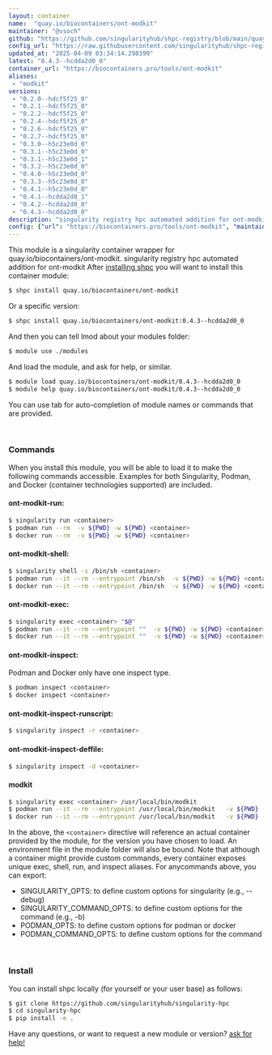 ```yaml
---
layout: container
name:  "quay.io/biocontainers/ont-modkit"
maintainer: "@vsoch"
github: "https://github.com/singularityhub/shpc-registry/blob/main/quay.io/biocontainers/ont-modkit/container.yaml"
config_url: "https://raw.githubusercontent.com/singularityhub/shpc-registry/main/quay.io/biocontainers/ont-modkit/container.yaml"
updated_at: "2025-04-09 03:34:14.298399"
latest: "0.4.3--hcdda2d0_0"
container_url: "https://biocontainers.pro/tools/ont-modkit"
aliases:
 - "modkit"
versions:
 - "0.2.0--hdcf5f25_0"
 - "0.2.1--hdcf5f25_0"
 - "0.2.2--hdcf5f25_0"
 - "0.2.4--hdcf5f25_0"
 - "0.2.6--hdcf5f25_0"
 - "0.2.7--hdcf5f25_0"
 - "0.3.0--h5c23e0d_0"
 - "0.3.1--h5c23e0d_0"
 - "0.3.1--h5c23e0d_1"
 - "0.3.2--h5c23e0d_0"
 - "0.4.0--h5c23e0d_0"
 - "0.3.3--h5c23e0d_0"
 - "0.4.1--h5c23e0d_0"
 - "0.4.1--hcdda2d0_1"
 - "0.4.2--hcdda2d0_0"
 - "0.4.3--hcdda2d0_0"
description: "singularity registry hpc automated addition for ont-modkit"
config: {"url": "https://biocontainers.pro/tools/ont-modkit", "maintainer": "@vsoch", "description": "singularity registry hpc automated addition for ont-modkit", "latest": {"0.4.3--hcdda2d0_0": "sha256:759d0a3ccd022ed825e9f39c22f91d498a2e14baf2a048aa01300b5520135025"}, "tags": {"0.2.0--hdcf5f25_0": "sha256:07de6449e8476fb37b1ff4ba431386fe33313c54a88d8840402c87887affd90e", "0.2.1--hdcf5f25_0": "sha256:9652585587fd7d2d32bd6aa36b9e656adc43c8460405ec4d1cf2d63d43b25dc5", "0.2.2--hdcf5f25_0": "sha256:8ff6b58b408eb2883b1f76aeb9d77983fdc91d395bfe7bfed055265fca9f058e", "0.2.4--hdcf5f25_0": "sha256:ccb350e95ce17aa04f9d35b55e83f1361d69de3856f37e6a72120b63ebd595a4", "0.2.6--hdcf5f25_0": "sha256:9dd9d1a2d943d5617e52c67ac8a7ee61db959f57637d619c5dde504ac0e8b600", "0.2.7--hdcf5f25_0": "sha256:78b0baf5dd0bf765f29a09542fb2b1109fbabdf6558f2ec4553ec29b9964bb3d", "0.3.0--h5c23e0d_0": "sha256:22d5ed1720579977df4e4be22af1ebc69b83c1935f7245776c915a446208b5ac", "0.3.1--h5c23e0d_0": "sha256:86a4cc98e6b1cc8432a3a874f98cb44cd7fab359d2f0a5abc8d72bd3316f1e16", "0.3.1--h5c23e0d_1": "sha256:1c3d328c9057fe6a05cbd8979140085312ebfa248123219d8db540a9bad15f8e", "0.3.2--h5c23e0d_0": "sha256:e4a9dd8b99dd77e8a1a361fc3453cb85612249c3dc818dd6f0cb3b837ee3e804", "0.4.0--h5c23e0d_0": "sha256:f50f06b8fce98b9a1f548e1e41661052f7aae276bf9b53121f8350f5fbe3294d", "0.3.3--h5c23e0d_0": "sha256:3df4efcb607ac61ae1d19136f0e0b4b8a159c069a76860ac012a7b3990d7cf3a", "0.4.1--h5c23e0d_0": "sha256:d19b6e29f0f70a968aa5773cd3b191b38d264ae4a4a6e4b75f8783b5b1210ff5", "0.4.1--hcdda2d0_1": "sha256:9239360664c73068d71874555aa9f65da240f964e05faf053ad131bf6c2ffd36", "0.4.2--hcdda2d0_0": "sha256:2ecaa7f93fa8f6512e2998a97b4902dfaf70b4fd3f0acc3245349025157431c4", "0.4.3--hcdda2d0_0": "sha256:759d0a3ccd022ed825e9f39c22f91d498a2e14baf2a048aa01300b5520135025"}, "docker": "quay.io/biocontainers/ont-modkit", "aliases": {"modkit": "/usr/local/bin/modkit"}}
---
```


This module is a singularity container wrapper for quay.io/biocontainers/ont-modkit.
singularity registry hpc automated addition for ont-modkit
After [installing shpc](#install) you will want to install this container module:


```bash
$ shpc install quay.io/biocontainers/ont-modkit
```

Or a specific version:

```bash
$ shpc install quay.io/biocontainers/ont-modkit:0.4.3--hcdda2d0_0
```

And then you can tell lmod about your modules folder:

```bash
$ module use ./modules
```

And load the module, and ask for help, or similar.

```bash
$ module load quay.io/biocontainers/ont-modkit/0.4.3--hcdda2d0_0
$ module help quay.io/biocontainers/ont-modkit/0.4.3--hcdda2d0_0
```

You can use tab for auto-completion of module names or commands that are provided.

<br>

### Commands

When you install this module, you will be able to load it to make the following commands accessible.
Examples for both Singularity, Podman, and Docker (container technologies supported) are included.

#### ont-modkit-run:

```bash
$ singularity run <container>
$ podman run --rm  -v ${PWD} -w ${PWD} <container>
$ docker run --rm  -v ${PWD} -w ${PWD} <container>
```

#### ont-modkit-shell:

```bash
$ singularity shell -s /bin/sh <container>
$ podman run --it --rm --entrypoint /bin/sh  -v ${PWD} -w ${PWD} <container>
$ docker run --it --rm --entrypoint /bin/sh  -v ${PWD} -w ${PWD} <container>
```

#### ont-modkit-exec:

```bash
$ singularity exec <container> "$@"
$ podman run --it --rm --entrypoint ""  -v ${PWD} -w ${PWD} <container> "$@"
$ docker run --it --rm --entrypoint ""  -v ${PWD} -w ${PWD} <container> "$@"
```

#### ont-modkit-inspect:

Podman and Docker only have one inspect type.

```bash
$ podman inspect <container>
$ docker inspect <container>
```

#### ont-modkit-inspect-runscript:

```bash
$ singularity inspect -r <container>
```

#### ont-modkit-inspect-deffile:

```bash
$ singularity inspect -d <container>
```


#### modkit

```bash
$ singularity exec <container> /usr/local/bin/modkit
$ podman run --it --rm --entrypoint /usr/local/bin/modkit   -v ${PWD} -w ${PWD} <container> -c " $@"
$ docker run --it --rm --entrypoint /usr/local/bin/modkit   -v ${PWD} -w ${PWD} <container> -c " $@"
```



In the above, the `<container>` directive will reference an actual container provided
by the module, for the version you have chosen to load. An environment file in the
module folder will also be bound. Note that although a container
might provide custom commands, every container exposes unique exec, shell, run, and
inspect aliases. For anycommands above, you can export:

 - SINGULARITY_OPTS: to define custom options for singularity (e.g., --debug)
 - SINGULARITY_COMMAND_OPTS: to define custom options for the command (e.g., -b)
 - PODMAN_OPTS: to define custom options for podman or docker
 - PODMAN_COMMAND_OPTS: to define custom options for the command

<br>

### Install

You can install shpc locally (for yourself or your user base) as follows:

```bash
$ git clone https://github.com/singularityhub/singularity-hpc
$ cd singularity-hpc
$ pip install -e .
```

Have any questions, or want to request a new module or version? [ask for help!](https://github.com/singularityhub/singularity-hpc/issues)